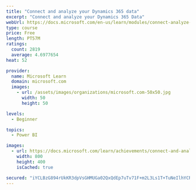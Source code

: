 ```yaml
---
title: "Connect and analyze your Dynamics 365 data​"
excerpt: "Connect and analyze your Dynamics 365 Data​"
webUrl: https://docs.microsoft.com/en-us/learn/modules/connect-analyze-dynamics-365-data/
type: course
price: Free
length: PT57M
ratings:
  count: 2819
  average: 4.6977654
heat: 52

provider:
  name: Microsoft Learn
  domain: microsoft.com
  images:
    - url: /assets/images/organizations/microsoft.com-50x50.jpg
      width: 50
      height: 50

levels:
  - Beginner

topics:
  - Power BI

images:
  - url: https://docs.microsoft.com/learn/achievements/connect-and-analyze-your-microsoft-dynamics-365-data-social.png
    width: 800
    height: 400
    isCached: true

secured: "iYCLBzG894rUkKR3dpVsGHMUGa02QxQdEp7uTv71F+m2L3Ls1T+TuNeIlhYCR8oCofcrN7ANiPZ18VYPr7Tvubgc5stqt3FfSwC2IAOuwhKAY4VnolX+Tc2KeRm6e+tZk8CKTv8FbpY1RFq4IkEIPTQnwkJE1MO2Zelkhse9cdWcJfC99nx1hmJF890bYJYHiwbUn/JXSdwD25qXAAccknMZsCIb13eSVnGudJ8gtewZPViXKv89dulprs/Z1DUwvx1wXutUCc88XVIEAMMc+2towO+jcWRDErZBtW3nxqQnaaAbpQKbhfa+Kah7NAYQR17o9JUOlhQ/Y/bobrSdPSlI1EBJxurmk1n/JrraWuIDMh5PEUvjwgll6zsJDSGLq0QqbejyeKeXvyAyac/nAUDsgNYS9e2UCVmrAWiuhKE=;W74yuCwmLV88x3qJDVfENg=="
---
```



